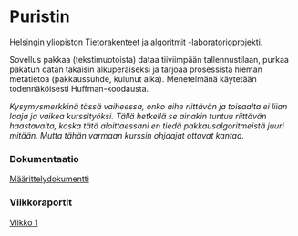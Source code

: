 # Puristin

Helsingin yliopiston Tietorakenteet ja algoritmit -laboratorioprojekti.

Sovellus pakkaa (tekstimuotoista) dataa tiiviimpään tallennustilaan, purkaa pakatun datan takaisin alkuperäiseksi ja tarjoaa prosessista hieman metatietoa (pakkaussuhde, kulunut aika). Menetelmänä käytetään todennäköisesti Huffman-koodausta.

_Kysymysmerkkinä tässä vaiheessa, onko aihe riittävän ja toisaalta ei liian laaja ja vaikea kurssityöksi. Tällä hetkellä se ainakin tuntuu riittävän haastavalta, koska tätä aloittaessani en tiedä pakkausalgoritmeistä juuri mitään. Mutta tähän varmaan kurssin ohjaajat ottavat kantaa._

### Dokumentaatio

[Määrittelydokumentti](/dokumentaatio/määrittelydokumentti.md)

### Viikkoraportit

[Viikko 1](/dokumentaatio/viikko1.md)
